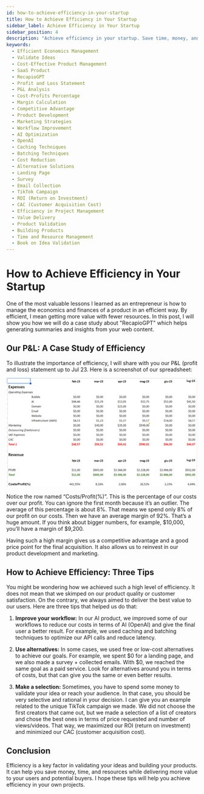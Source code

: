 ```yaml
---
id: how-to-achieve-efficiency-in-your-startup
title: How to Achieve Efficiency in Your Startup
sidebar_label: Achieve Efficiency in Your Startup
sidebar_position: 4
description: "Achieve efficiency in your startup. Save time, money, and resources, and focus on the most promising opportunities. Your guide to success!"
keywords:
  - Efficient Economics Management
  - Validate Ideas
  - Cost-Effective Product Management
  - SaaS Product
  - RecapioGPT
  - Profit and Loss Statement
  - P&L Analysis
  - Cost-Profits Percentage
  - Margin Calculation
  - Competitive Advantage
  - Product Development
  - Marketing Strategies
  - Workflow Improvement
  - AI Optimization
  - OpenAI
  - Caching Techniques
  - Batching Techniques
  - Cost Reduction
  - Alternative Solutions
  - Landing Page
  - Survey
  - Email Collection
  - TikTok Campaign
  - ROI (Return on Investment)
  - CAC (Customer Acquisition Cost)
  - Efficiency in Project Management
  - Value Delivery
  - Product Validation
  - Building Products
  - Time and Resource Management
  - Book on Idea Validation
---
```


# How to Achieve Efficiency in Your Startup

One of the most valuable lessons I learned as an entrepreneur is how to manage the economics and finances of a product in an efficient way. By efficient, I mean getting more value with fewer resources. In this post, I will show you how we will do a case study about "RecapioGPT" which helps generating summaries and insights from your web content.

## Our P&L: A Case Study of Efficiency

To illustrate the importance of efficiency, I will share with you our P&L (profit and loss) statement up to Jul 23. Here is a screenshot of our spreadsheet:

![RecapioGPT P&L](./img/recapiogpt-pnl.webp)

Notice the row named “Costs/Profit(%)”. This is the percentage of our costs over our profit. You can ignore the first month because it’s an outlier. The average of this percentage is about 8%. That means we spend only 8% of our profit on our costs. Then we have an average margin of 92%. That’s a huge amount. If you think about bigger numbers, for example, $10,000, you’ll have a margin of $9,200.

Having such a high margin gives us a competitive advantage and a good price point for the final acquisition. It also allows us to reinvest in our product development and marketing.

## How to Achieve Efficiency: Three Tips

You might be wondering how we achieved such a high level of efficiency. It does not mean that we skimped on our product quality or customer satisfaction. On the contrary, we always aimed to deliver the best value to our users. Here are three tips that helped us do that:

1. **Improve your workflow:** In our AI product, we improved some of our workflows to reduce our costs in terms of AI (OpenAI) and give the final user a better result. For example, we used caching and batching techniques to optimize our API calls and reduce latency.

2. **Use alternatives:** In some cases, we used free or low-cost alternatives to achieve our goals. For example, we spent $0 for a landing page, and we also made a survey + collected emails. With $0, we reached the same goal as a paid service. Look for alternatives around you in terms of costs, but that can give you the same or even better results.

3. **Make a selection:** Sometimes, you have to spend some money to validate your idea or reach your audience. In that case, you should be very selective and rational in your decision. I can give you an example related to the unique TikTok campaign we made. We did not choose the first creators that came out, but we made a selection of a list of creators and chose the best ones in terms of price requested and number of views/videos. That way, we maximized our ROI (return on investment) and minimized our CAC (customer acquisition cost).

## Conclusion

Efficiency is a key factor in validating your ideas and building your products. It can help you save money, time, and resources while delivering more value to your users and potential buyers. I hope these tips will help you achieve efficiency in your own projects.
